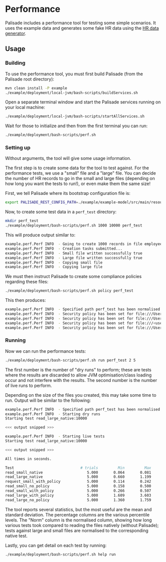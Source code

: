 # Performance

Palisade includes a performance tool for testing some simple scenarios. It uses the example data and generates some fake HR data using
the [HR data generator](../hr-data-generator/README.md).

## Usage

### Building
To use the performance tool, you must first build Palisade (from the Palisade root directory):
```bash
mvn clean install -P example
./example/deployment/local-jvm/bash-scripts/buildServices.sh
```

Open a separate terminal window and start the Palisade services running on your local machine:
```bash
./example/deployment/local-jvm/bash-scripts/startAllServices.sh
```
Wait for those to initialize and then from the first terminal you can run:
```bash
./example/deployment/bash-scripts/perf.sh
```

### Setting up
Without arguments, the tool will give some usage information.

The first step is to create some data for the tool to test against. For the performance tests, we use a "small" file and a "large" file.
You can decide the number of HR records to go in the small and large files (depending on how long you want the tests to run!), or even
make them the same size!

First, we tell Palisade where its bootstrap configuration file is:
```bash
export PALISADE_REST_CONFIG_PATH=./example/example-model/src/main/resources/configRest.json
```

Now, to create some test data in a `perf_test` directory:

```bash
mkdir perf_test
./example/deployment/bash-scripts/perf.sh 1000 10000 perf_test
```

This will produce output similar to:
```bash
example.perf.Perf INFO  - Going to create 1000 records in file employee_small.avro and 10000 records in file employee_large.avro in sub-directory
example.perf.Perf INFO  - Creation tasks submitted...
example.perf.Perf INFO  - Small file written successfully true
example.perf.Perf INFO  - Large file written successfully true
example.perf.Perf INFO  - Copying small file
example.perf.Perf INFO  - Copying large file
```

We must then instruct Palisade to create some compliance policies regarding these files:
```bash
./example/deployment/bash-scripts/perf.sh policy perf_test
```
This then produces:
```bash
example.perf.Perf INFO  - Specified path perf_test has been normalised to file:///<user home directory>/Palisade/perf_test/
example.perf.Perf INFO  - Security policy has been set for file:///Users/username/Palisade/perf_test/employee_small.avro: true
example.perf.Perf INFO  - Security policy has been set for file:///Users/username/Palisade/perf_test/large/employee_large.avro: true
example.perf.Perf INFO  - Security policy has been set for file:///<user home directory>/Palisade/perf_test/employee_small-nopolicy.avro: true
example.perf.Perf INFO  - Security policy has been set for file:///Users/username/Palisade/perf_test/large/employee_large-nopolicy.avro: true
```

### Running

Now we can run the performance tests:
```bash
./example/deployment/bash-scripts/perf.sh run perf_test 2 5
```
The first number is the number of "dry runs" to perform; these are tests where the results are discarded to allow JVM optimisation/class loading
occur and not interfere with the results. The second number is the number of live runs to perform.

Depending on the size of the files you created, this may take some time to run. Output will be similar to the following:
```bash
example.perf.Perf INFO  - Specified path perf_test has been normalised to file:///<user home directory>/Palisade/perf_test/
example.perf.Perf INFO  - Starting dry runs
Starting test read_large_native:10000

<<< output snipped >>>

example.perf.Perf INFO  - Starting live tests
Starting test read_large_native:10000

<<< output snipped >>>

All times in seconds.

Test                              # trials         Min         Max        Mean    Std.dev.         25%         50%         75%         99%        Norm
read_small_native                    5.000       0.064       0.081       0.072       0.007       0.066       0.069       0.078       0.081       1.000
read_large_native                    5.000       0.660       1.199       0.840       0.198       0.709       0.727       0.906       1.187       1.000
request_small_with_policy            5.000       0.114       0.242       0.190       0.047       0.156       0.215       0.221       0.241       0.000
read_small_no_policy                 5.000       0.158       0.500       0.234       0.133       0.163       0.170       0.180       0.487       3.264
read_small_with_policy               5.000       0.266       0.507       0.384       0.103       0.271       0.382       0.491       0.507       5.348
read_large_with_policy               5.000       1.609       3.603       2.128       0.749       1.624       1.876       1.930       3.536       2.533
read_large_no_policy                 5.000       1.360       1.759       1.513       0.147       1.415       1.430       1.602       1.753       1.801
```
The tool reports several statistics, but the most useful are the mean and standard deviation. The percentage columns are the various
percentile levels. The "Norm" column is the normalised column, showing how long various tests took compared to reading the files
natively (without Palisade); tests against large and small files are normalised to the corresponding native test.

Lastly, you can get detail on each test by running:
```bash
./example/deployment/bash-scripts/perf.sh help run
```
